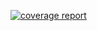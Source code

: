 [![coverage report](https://gitlab.gabia.com/mentoring/newbie/2021.05/mentoring-alarm/playground/alarm-distribution-service/badges/master/coverage.svg)](https://gitlab.gabia.com/mentoring/newbie/2021.05/mentoring-alarm/playground/alarm-distribution-service/-/commits/master)
